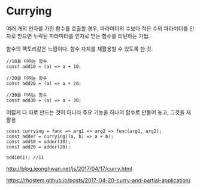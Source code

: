 Currying
=======
여러 개의 인자를 가진 함수를 호출할 경우, 파라미터의 수보다 적은 수의 파라미터를 인자로 받으면 누락된 파라미터를 인자로 받는 함수를 리턴하는 기법.

함수의 팩토리같은 느낌이다. 함수 자체를 재활용할 수 있도록 한 것.

```
//10을 더하는 함수
const add10 = (a) => a + 10;

//20을 더하는 함수
const add20 = (a) => a + 20;

//30을 더하는 함수
const add30 = (a) => a + 30;
```

이럻게 다 따로 만드는 것이 아니라 주요 기능을 하나의 함수로 만들어 놓고, 그것을 재활용

```
const currying = func => arg1 => arg2 => func(arg1, arg2);
const adder = currying((a, b) => a + b);
const add10 = adder(10);
const add20 = adder(20);

add10(1); //11
```

http://blog.jeonghwan.net/js/2017/04/17/curry.html

https://rhostem.github.io/posts/2017-04-20-curry-and-partial-application/
